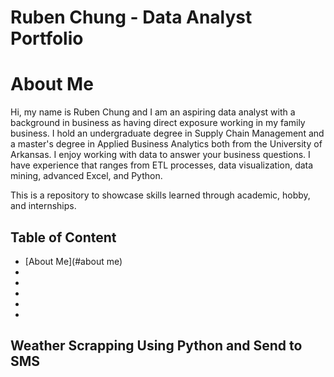 # Ruben Chung - Data Analyst Portfolio

# About Me

Hi, my name is Ruben Chung and I am an aspiring data analyst with a background in business as having direct exposure working in my family business. I hold an undergraduate degree in Supply Chain Management and a master's degree in Applied Business Analytics both from the University of Arkansas. I enjoy working with data to answer your business questions. I have experience that ranges from ETL processes, data visualization, data mining, advanced Excel, and Python.

This is a repository to showcase skills learned through academic, hobby, and internships.

## Table of Content
- [About Me](#about me)
-
-
-
-
-

## Weather Scrapping Using Python and Send to SMS
